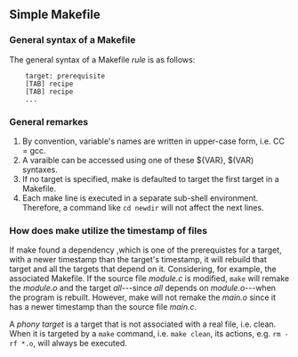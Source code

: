 ## Simple Makefile
 ### General syntax of a Makefile

The general syntax of a Makefile *rule* is as follows:
```
	target: prerequisite
	[TAB] recipe
	[TAB] recipe
    ...
```

### General remarkes
1. By convention,  variable's names are written in upper-case form, i.e. CC = gcc.
2. A varaible can be accessed using one of these ${VAR}, $(VAR) syntaxes.
3. If no target is specified, make is defaulted to target the first target in a Makefile.
4. Each make line is executed in a separate sub-shell environment. Therefore, a command like `cd newdir` will not affect the next lines.



### How does make utilize the timestamp of files
If make found a dependency ,which is one of the prerequistes for a target, with a newer timestamp than the target's timestamp, it will
rebuild that target and all the targets that depend on it.
Considering, for example, the associated Makefile. If the source file *module.c* is modified, `make` will remake
the *module.o* and the target *all*---since *all* depends on *module.o*---when the program is rebuilt. However, make will not remake
 the *main.o* since it has a newer timestamp than the source file *main.c*.

A *phony target* is a target that is not associated with a real file, i.e. clean.
When it is targeted by a `make` command, i.e. `make clean`, its actions, e.g. `rm -rf *.o`, will always be executed.
